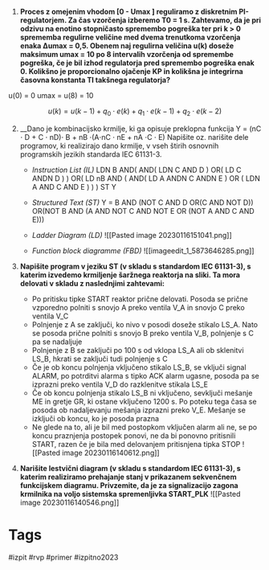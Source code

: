 1. __Proces z omejenim vhodom [0 - Umax ] reguliramo z diskretnim PI-regulatorjem. Za čas vzorčenja izberemo T0 = 1 s. Zahtevamo, da je pri odzivu na enotino stopničasto spremembo pogreška ter pri k > 0 sprememba regulirne veličine med dvema trenutkoma vzorčenja enaka ∆umax = 0,5. Obenem naj regulirna veličina u(k) doseže maksimum umax = 10 po 8 intervalih vzorčenja od spremembe pogreška, če je bil izhod regulatorja pred spremembo pogreška enak 0. Kolikšno je proporcionalno ojačenje KP in kolikšna je integrirna časovna konstanta TI takšnega regulatorja?__

u(0) = 0
umax = u(8) = 10

$$u(k) = u(k-1) + q_{0}\cdot e(k) + q_{1} \cdot e(k-1) + q_{2}\cdot e(k-2)$$






2. __Dano je kombinacijsko krmilje, ki ga opisuje preklopna funkcija 
	Y = (nC ⋅ D + C ⋅ nD)⋅ B + nB ⋅(A⋅nC ⋅ nE + nA ⋅C ⋅ E) 
	Napišite oz. narišite dele programov, ki realizirajo dano krmilje, v vseh štirih osnovnih programskih jezikih standarda IEC 61131-3.
	- _Instruction List (IL)_
		LDN B
		AND(
		AND(
		LDN C
		AND D
		)
		OR(
		LD C
		ANDN D
		)
		)
		OR(
		LD nB
		AND (
		AND(
		LD A
		ANDN C
		ANDN E
		)
		OR (
		LDN A
		AND C
		AND E
		)
		)
		)
		ST Y
	
	- _Structured Text (ST)_
		Y = B AND (NOT C AND D OR(C AND NOT D)) OR(NOT B AND (A AND NOT C AND NOT E OR (NOT A AND C AND E)))
	- _Ladder Diagram (LD)_ 
		![[Pasted image 20230116151041.png]]
	- _Function block diagramme (FBD)_
		![[imageedit_1_5873646285.png]]



3. __Napišite program v jeziku ST (v skladu s standardom IEC 61131-3), s katerim izvedemo krmiljenje šaržnega reaktorja na sliki. Ta mora delovati v skladu z naslednjimi zahtevami:__
	- Po pritisku tipke START reaktor prične delovati. Posoda se prične vzporedno polniti s snovjo A preko ventila V_A in snovjo C preko ventila V_C
	- Polnjenje z A se zaključi, ko nivo v posodi doseže stikalo LS_A. Nato se posoda prične polniti s snovjo B preko ventila V_B, polnjenje s C pa se nadaljuje
	- Polnjenje z B se zaključi po 100 s od vklopa LS_A ali ob sklenitvi LS_B, hkrati se zaključi tudi polnjenje s C
	- Če je ob koncu polnjenja vključeno stikalo LS_B, se vključi signal ALARM, po potrditvi alarma s tipko ACK alarm ugasne, posoda pa se izprazni preko ventila V_D do razklenitve stikala LS_E
	- Če ob koncu polnjenja stikalo LS_B ni vključeno, sevključi mešanje ME in gretje GR, ki ostane vključeno 1200 s. Po poteku tega časa se posoda ob nadaljevanju mešanja izprazni preko V_E. Mešanje se izključi ob koncu, ko je posoda prazna
	- Ne glede na to, ali je bil med postopkom vključen alarm ali ne, se po koncu praznjenja postopek ponovi, ne da bi ponovno pritisnili START, razen če je bila med delovanjem pritisnjena tipka STOP
![[Pasted image 20230116140612.png]]





4. __Narišite lestvični diagram (v skladu s standardom IEC 61131-3), s katerim realiziramo prehajanje stanj v prikazanem sekvenčnem funkcijskem diagramu. Privzemite, da je za signalizacijo zagona krmilnika na voljo sistemska spremenljivka START_PLK__
![[Pasted image 20230116140546.png]]

# Tags
#izpit  #rvp #primer #izpitno2023